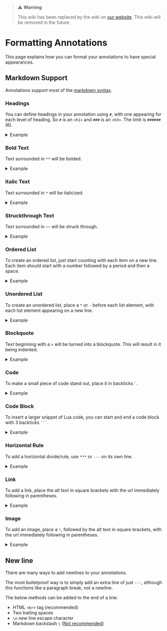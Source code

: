 > ⚠️ **Warning**
>
> This wiki has been replaced by the wiki on [our website](https://luals.github.io/wiki/annotations/#annotation-formatting). This wiki will be removed in the future.

# Formatting Annotations
This page explains how you can format your annotations to have special appearances.

## Markdown Support
Annotations support most of the [markdown syntax](https://www.markdownguide.org/cheat-sheet/).

### Headings
You can define headings in your annotation using `#`, with one appearing for each level of heading. So `#` is an `<h1>` and `###` is an `<h3>`. The limit is `######` (6).

<details>
<summary>Example</summary>

`# Heading`
`## Heading 2`

</details>

### Bold Text
Text surrounded in `**` will be bolded.

<details>
<summary>Example</summary>

`**Bold text!**`

</details>

### Italic Text
Text surrounded in `*` will be italicized.

<details>
<summary>Example</summary>

`*italicized text*`

</details>

### Struckthrough Text
Text surrounded in `~~` will be struck through.

<details>
<summary>Example</summary>

`Three strikes and you're ~~in~~ out`

</details>

### Ordered List
To create an ordered list, just start counting with each item on a new line. Each item should start with a number followed by a period and then a space.

<details>
<summary>Example</summary>

```
1. Item 1
2. Item 2
```

</details>

### Unordered List
To create an unordered list, place a `*` or `-` before each list element, with each list element appearing on a new line.

<details>
<summary>Example</summary>

```
- Item 1
- Item 2
```

</details>

### Blockquote
Text beginning with a `>` will be turned into a blockquote. This will result in it being indented.

<details>
<summary>Example</summary>

`> My quoted text`

</details>

### Code
To make a small piece of code stand out, place it in backticks `` ` ``.

<details>
<summary>Example</summary>

`` `myVariable` ``

</details>

### Code Block
To insert a larger snippet of Lua code, you can start and end a code block with 3 backticks ` ``` `.

<details>
<summary>Example</summary>

````
```
function()
    print("Hello!")
end
```
````

</details>

### Horizontal Rule
To add a horizontal divide/rule, use `***` or `---` on its own line.

<details>
<summary>Example</summary>

```
Something
---
divided
```

</details>

### Link
To add a link, place the alt text in square brackets with the url immediately following in parentheses.

<details>
<summary>Example</summary>

`[GitHub Repository](https://github.com/LuaLS/lua-language-server)`

</details>

### Image
To add an image, place a `!`, followed by the alt text in square brackets, with the url immediately following in parentheses.

<details>
<summary>Example</summary>

`![Huskies in the snow](https://upload.wikimedia.org/wikipedia/commons/thumb/7/7a/Huskiesatrest.jpg/2880px-Huskiesatrest.jpg)`

</details>

## New line
There are many ways to add newlines to your annotations.

The most bulletproof way is to simply add an extra line of just `---`, although this functions like a paragraph break, not a newline.

The below methods can be added to the end of a line:

- HTML `<br>` tag (recommended)
- Two trailing spaces
- `\n` new line escape character
- Markdown backslash `\` ([Not recommended](https://www.markdownguide.org/basic-syntax#line-break-best-practices))
